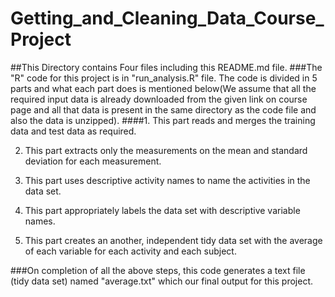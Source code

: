 # Getting_and_Cleaning_Data_Course_Project
##This Directory contains Four files including this README.md file.
###The "R" code for this project is in "run_analysis.R" file. The code is divided in 5 parts and what each part does is mentioned below(We assume that all the required input data is already downloaded from the given link on course page and all that data is present in the same directory as the code file and also the data is unzipped).
####1. This part reads and merges the training data and test data as required.

2. This part extracts only the measurements on the mean and standard deviation for each measurement.

3. This part uses descriptive activity names to name the activities in the data set.

4. This part appropriately labels the data set with descriptive variable names.

5. This part creates an another, independent tidy data set with the average of each variable for each activity and each subject.

###On completion of all the above steps, this code generates a text file (tidy data set) named "average.txt" which our final output for this project.

